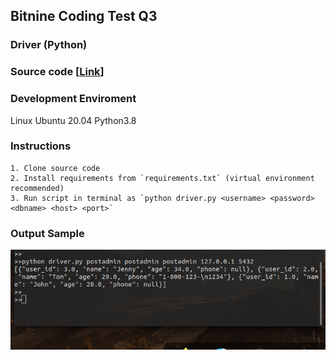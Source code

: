 ## Bitnine Coding Test Q3
### Driver (Python)
### Source code [[Link](driver.py)]


### Development Enviroment
Linux Ubuntu 20.04
Python3.8


### Instructions
    1. Clone source code
    2. Install requirements from `requirements.txt` (virtual environment recommended)
    3. Run script in terminal as `python driver.py <username> <password> <dbname> <host> <port>`


### Output Sample
![JSON-output](./images/Screenshot%20from%202023-01-15%2006-30-48.png)
